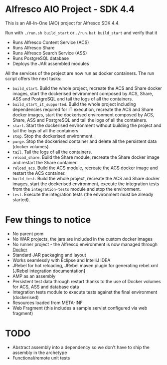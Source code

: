 # Alfresco AIO Project - SDK 4.4

This is an All-In-One (AIO) project for Alfresco SDK 4.4.

Run with `./run.sh build_start` or `./run.bat build_start` and verify that it

 * Runs Alfresco Content Service (ACS)
 * Runs Alfresco Share
 * Runs Alfresco Search Service (ASS)
 * Runs PostgreSQL database
 * Deploys the JAR assembled modules
 
All the services of the project are now run as docker containers. The run script offers the next tasks:

 * `build_start`. Build the whole project, recreate the ACS and Share docker images, start the dockerised environment composed by ACS, Share, ASS and 
 PostgreSQL and tail the logs of all the containers.
 * `build_start_it_supported`. Build the whole project including dependencies required for IT execution, recreate the ACS and Share docker images, start the 
 dockerised environment composed by ACS, Share, ASS and PostgreSQL and tail the logs of all the containers.
 * `start`. Start the dockerised environment without building the project and tail the logs of all the containers.
 * `stop`. Stop the dockerised environment.
 * `purge`. Stop the dockerised container and delete all the persistent data (docker volumes).
 * `tail`. Tail the logs of all the containers.
 * `reload_share`. Build the Share module, recreate the Share docker image and restart the Share container.
 * `reload_acs`. Build the ACS module, recreate the ACS docker image and restart the ACS container.
 * `build_test`. Build the whole project, recreate the ACS and Share docker images, start the dockerised environment, execute the integration tests from the
 `integration-tests` module and stop the environment.
 * `test`. Execute the integration tests (the environment must be already started).

# Few things to notice

 * No parent pom
 * No WAR projects, the jars are included in the custom docker images
 * No runner project - the Alfresco environment is now managed through [Docker](https://www.docker.com/)
 * Standard JAR packaging and layout
 * Works seamlessly with Eclipse and IntelliJ IDEA
 * JRebel for hot reloading, JRebel maven plugin for generating rebel.xml [JRebel integration documentation]
 * AMP as an assembly
 * Persistent test data through restart thanks to the use of Docker volumes for ACS, ASS and database data
 * Integration tests module to execute tests against the final environment (dockerised)
 * Resources loaded from META-INF
 * Web Fragment (this includes a sample servlet configured via web fragment)

# TODO

  * Abstract assembly into a dependency so we don't have to ship the assembly in the archetype
  * Functional/remote unit tests
